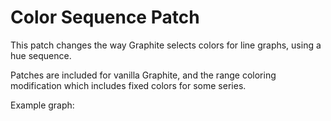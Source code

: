 Color Sequence Patch
====================

This patch changes the way Graphite selects colors for line graphs, using a hue sequence.

Patches are included for vanilla Graphite, and the range coloring modification which includes fixed colors for some series.

Example graph:


